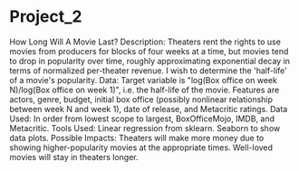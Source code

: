 # Project_2
How Long Will A Movie Last?
Description: Theaters rent the rights to use movies from producers for blocks of four weeks at a time, but movies tend to drop in popularity over time, roughly approximating exponential decay in terms of normalized per-theater revenue. I wish to determine the 'half-life' of a movie's popularity.
Data: Target variable is "log(Box office on week N)/log(Box office on week 1)", i.e. the half-life of the movie. Features are actors, genre, budget, initial box office (possibly nonlinear relationship between week N and week 1), date of release, and Metacritic ratings.
Data Used: In order from lowest scope to largest, BoxOfficeMojo, IMDB, and Metacritic.
Tools Used: Linear regression from sklearn. Seaborn to show data plots.
Possible Impacts: Theaters will make more money due to showing higher-popularity movies at the appropriate times. Well-loved movies will stay in theaters longer. 
